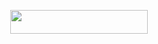 <p align="center"><a href="https://dashboard.heroku.com/new?template=https://github.com/tushar007ff/ultimate-poll-bot"> <img src="https://img.shields.io/badge/Deploy%20On%20Heroku-bringle?style=for-the-badge&logo=heroku" width="220" height="38.45"/></a></p>
